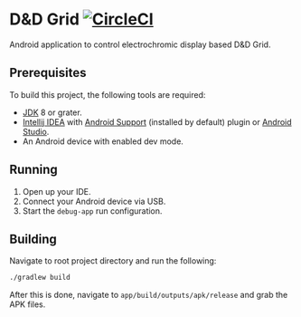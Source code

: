 # D&D Grid [![CircleCI](https://circleci.com/gh/Edvinas01/dnd-grid.svg?style=svg&circle-token=6536e12c520e4c7231f7a4fd4e37d460a21ba614)](https://circleci.com/gh/Edvinas01/dnd-grid)
Android application to control electrochromic display based D&D Grid.

## Prerequisites
To build this project, the following tools are required:
* [JDK] 8 or grater.
* [Intellij IDEA] with [Android Support] (installed by default) plugin or 
[Android Studio].
* An Android device with enabled dev mode.

[JDK]: https://openjdk.java.net/install
[Intellij IDEA]: https://www.jetbrains.com/idea
[Android Support]: https://plugins.jetbrains.com/plugin/1792-android-support
[Android Studio]: https://developer.android.com/studio

## Running
1. Open up your IDE.
2. Connect your Android device via USB.
3. Start the `debug-app` run configuration.

## Building
Navigate to root project directory and run the following:
```bash
./gradlew build
```

After this is done, navigate to `app/build/outputs/apk/release` and grab the 
APK files.
